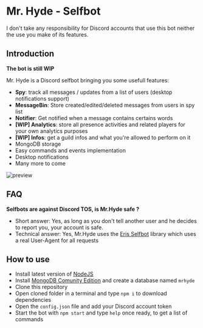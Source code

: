 # Mr. Hyde - Selfbot
I don't take any responsibility for Discord accounts that use this bot neither the use you make of its features.
## Introduction
**The bot is still WIP** 

Mr. Hyde is a Discord selfbot bringing you some usefull features:
 - **Spy**: track all messages / updates from a list of users (desktop notifications support)
 - **MessageBin**: Store created/edited/deleted messages from users in spy list
 - **Notifier**: Get notified when a message contains certains words
 - **[WIP] Analytics**: store all presence activities and related players for your own analytics purposes
 - **[WIP] Infos**: get a guild infos and what you're allowed to perform on it
 - MongoDB storage
 - Easy commands and events implementation
 - Desktop notifications
 - Many more to come
 
 ![preview](https://s8.gifyu.com/images/previewd29705674e361f4a.gif)
 
## FAQ
**Selfbots are against Discord TOS, is Mr.Hyde  safe ?**
- Short answer: Yes, as long  as you don't tell another user and he decides to report you, your account is safe.
- Technical answer: Yes, Mr.Hyde uses the [Eris Selfbot](https://github.com/erupcja/eris) library which uses a real User-Agent for all requests

## How to use
- Install latest version of [NodeJS](https://nodejs.org/en/download/)
- Install [MongoDB Comunity Edition](https://www.mongodb.com/try/download/community?tck=docs_server) and create a database named `mrhyde`
- Clone this repository
- Open cloned folder in a terminal and type `npm i` to download dependencies
- Open the `config.json` file and add your Discord account token
- Start the bot with `npm start` and type `help` once ready, to get a list of commands
